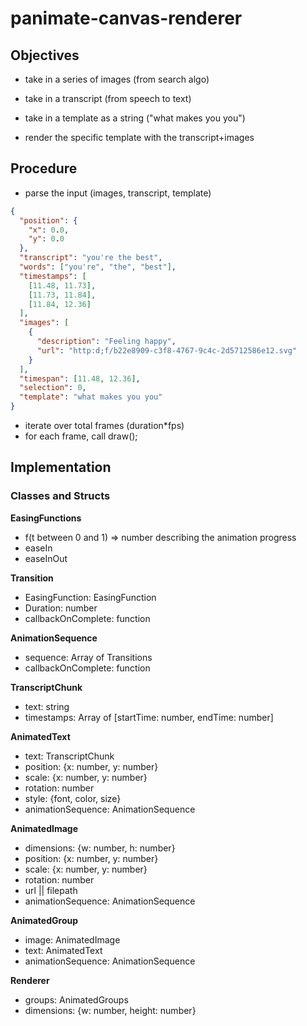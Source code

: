 # panimate-canvas-renderer

## Objectives

- take in a series of images (from search algo)
- take in a transcript (from speech to text)
- take in a template as a string ("what makes you you")

- render the specific template with the transcript+images

## Procedure

- parse the input (images, transcript, template)

```json
{
  "position": {
    "x": 0.0,
    "y": 0.0
  },
  "transcript": "you're the best",
  "words": ["you're", "the", "best"],
  "timestamps": [
    [11.48, 11.73],
    [11.73, 11.84],
    [11.84, 12.36]
  ],
  "images": [
    {
      "description": "Feeling happy",
      "url": "http:d;f/b22e8909-c3f8-4767-9c4c-2d5712586e12.svg"
    }
  ],
  "timespan": [11.48, 12.36],
  "selection": 0,
  "template": "what makes you you"
}
```

- iterate over total frames (duration\*fps)
- for each frame, call draw();

## Implementation

### Classes and Structs

**EasingFunctions**

- f(t between 0 and 1) => number describing the animation progress
- easeIn
- easeInOut

**Transition**

- EasingFunction: EasingFunction
- Duration: number
- callbackOnComplete: function

**AnimationSequence**

- sequence: Array of Transitions
- callbackOnComplete: function

**TranscriptChunk**

- text: string
- timestamps: Array of [startTime: number, endTime: number]

**AnimatedText**

- text: TranscriptChunk
- position: {x: number, y: number}
- scale: {x: number, y: number}
- rotation: number
- style: {font, color, size}
- animationSequence: AnimationSequence

**AnimatedImage**

- dimensions: {w: number, h: number}
- position: {x: number, y: number}
- scale: {x: number, y: number}
- rotation: number
- url || filepath
- animationSequence: AnimationSequence

**AnimatedGroup**

- image: AnimatedImage
- text: AnimatedText
- animationSequence: AnimationSequence

**Renderer**

- groups: AnimatedGroups
- dimensions: {w: number, height: number}
